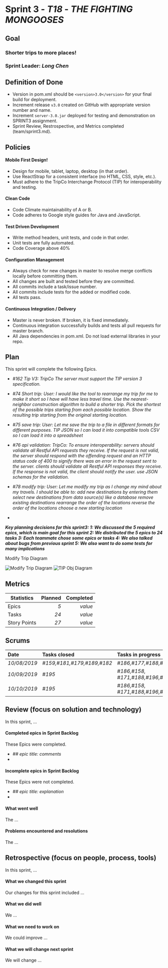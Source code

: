# Sprint 3 - *T18* - *THE FIGHTING MONGOOSES*

## Goal

### Shorter trips to more places!
### Sprint Leader: *Long Chen*

## Definition of Done

* Version in pom.xml should be `<version>3.0</version>` for your final build for deployment.
* Increment release `v3.0` created on GitHub with appropriate version number and name.
* Increment `server-3.0.jar` deployed for testing and demonstration on SPRINT3 assignment.
* Sprint Review, Restrospective, and Metrics completed (team/sprint3.md).


## Policies

#### Mobile First Design!
* Design for mobile, tablet, laptop, desktop (in that order).
* Use ReactStrap for a consistent interface (no HTML, CSS, style, etc.).
* Must adhere to the TripCo Interchange Protocol (TIP) for interoperability and testing.
#### Clean Code
* Code Climate maintainability of A or B.
* Code adheres to Google style guides for Java and JavaScript.
#### Test Driven Development
* Write method headers, unit tests, and code in that order.
* Unit tests are fully automated.
* Code Coverage above 40%
#### Configuration Management
* Always check for new changes in master to resolve merge conflicts locally before committing them.
* All changes are built and tested before they are committed.
* All commits include a task/issue number.
* All commits include tests for the added or modified code.
* All tests pass.
#### Continuous Integration / Delivery 
* Master is never broken.  If broken, it is fixed immediately.
* Continuous integration successfully builds and tests all pull requests for master branch.
* All Java dependencies in pom.xml.  Do not load external libraries in your repo. 


## Plan

This sprint will complete the following Epics.


* *#162 Tip V3: TripCo The server must support the TIP version 3 specification.*
* *#74 Short trip: User: I would like the tool to rearrange my trip for me to make it short so I have will have less travel time.
                  Use the nearest-neighbor construction algorithm to build a shorter trip.
                  Pick the shortest of the possible trips starting from each possible location.
                  Show the resulting trip starting from the original starting location.*
* *#75 save trip: User: Let me save the trip to a file in different formats for different purposes.
                  TIP JSON so I can load it into compatible tools
                  CSV so I can load it into a spreadsheet*
* *#76 api validation: TripCo: To ensure interoperability:
                   servers should validate all Restful API requests they receive. If the request is not valid, the server should respond with the offending request and an HTTP status code of 400 to signify there was an error in the request sent to the server.
                   clients should validate all Restful API responses they receive. If the response is not valid, the client should notify the user.
                   use JSON schemas for the validation.*
* *#78 modify trip: User: Let me modify my trip as I change my mind about my travels. I should be able to:
                   add new destinations by entering them
                   select new destinations from data source(s) like a database
                   remove existing destinations
                   rearrange the order of the locations
                   reverse the order of the locations
                   choose a new starting location*
  
*

***Key planning decisions for this sprint3: 
    1: We discussed the 5 required epics, which is main goal for this sprint
    2: We distributed the 5 epics to 24 tasks
    3: Each teammate chose some epics or tasks
    4: We also talked about bugs from previous sprint
    5: We also want to do some tests for many implications***

Modify Trip Diagram

![Modify Trip Diagram](images/modifyTripDiaghram.jpg)
![TIP Obj Diagram](images/TIPObjDia.jpg)


## Metrics

| Statistics | Planned | Completed |
| --- | ---: | ---: |
| Epics | *5* | *value* |
| Tasks |  *24*   | *value* | 
| Story Points |  *27*  | *value* | 



## Scrums

| Date | Tasks closed  | Tasks in progress | Impediments |
| :--- | :--- | :--- | :--- |
| *10/08/2019* | *#159,#181,#179,#189,#182* | *#186,#177,#188,#158* | *none* | 
| *10/09/2019* | *#195* | *#186,#158, #171,#188,#196,#177* | *none* | 
| *10/10/2019* | *#195* | *#186,#158, #171,#188,#196,#177* | *none* |








## Review (focus on solution and technology)

In this sprint, ...

#### Completed epics in Sprint Backlog 

These Epics were completed.

* *## epic title: comments*
* 

#### Incomplete epics in Sprint Backlog 

These Epics were not completed.

* *## epic title: explanation*
*

#### What went well

The ...


#### Problems encountered and resolutions

The ...


## Retrospective (focus on people, process, tools)

In this sprint, ...

#### What we changed this sprint

Our changes for this sprint included ...

#### What we did well

We ...

#### What we need to work on

We could improve ...

#### What we will change next sprint 

We will change ...
